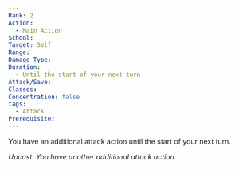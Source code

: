 ```yaml
---
Rank: 2
Action:
  - Main Action
School: 
Target: Self
Range: 
Damage Type: 
Duration:
  - Until the start of your next turn
Attack/Save: 
Classes: 
Concentration: false
tags:
  - Attack
Prerequisite:
---
```

You have an additional attack action until the start of your next turn.

*Upcast: You have another additional attack action.*